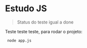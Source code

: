<h1>Estudo JS</h1>

> Status do teste igual a done

Teste teste teste, para rodar o projeto:

```
 node app.js
```
